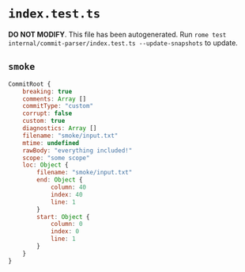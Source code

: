 # `index.test.ts`

**DO NOT MODIFY**. This file has been autogenerated. Run `rome test internal/commit-parser/index.test.ts --update-snapshots` to update.

## `smoke`

```javascript
CommitRoot {
	breaking: true
	comments: Array []
	commitType: "custom"
	corrupt: false
	custom: true
	diagnostics: Array []
	filename: "smoke/input.txt"
	mtime: undefined
	rawBody: "everything included!"
	scope: "some scope"
	loc: Object {
		filename: "smoke/input.txt"
		end: Object {
			column: 40
			index: 40
			line: 1
		}
		start: Object {
			column: 0
			index: 0
			line: 1
		}
	}
}
```
